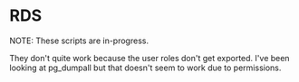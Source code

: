 # RDS

NOTE: These scripts are in-progress.

They don't quite work because the user roles don't get exported. I've been looking at pg_dumpall but that doesn't seem to work due to permissions.
